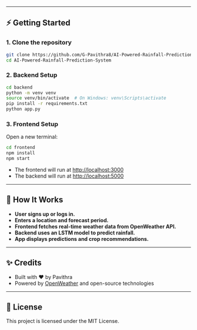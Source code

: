 
---

## ⚡ Getting Started

### 1. Clone the repository

```bash
git clone https://github.com/G-Pavithra8/AI-Powered-Rainfall-Prediction-System.git
cd AI-Powered-Rainfall-Prediction-System
```

### 2. Backend Setup

```bash
cd backend
python -m venv venv
source venv/bin/activate  # On Windows: venv\Scripts\activate
pip install -r requirements.txt
python app.py
```

### 3. Frontend Setup

Open a new terminal:

```bash
cd frontend
npm install
npm start
```

- The frontend will run at [http://localhost:3000](http://localhost:3000)
- The backend will run at [http://localhost:5000](http://localhost:5000)

---


## 🧠 How It Works

- **User signs up or logs in.**
- **Enters a location and forecast period.**
- **Frontend fetches real-time weather data from OpenWeather API.**
- **Backend uses an LSTM model to predict rainfall.**
- **App displays predictions and crop recommendations.**

---

## ✨ Credits

- Built with ❤️ by Pavithra
- Powered by [OpenWeather](https://openweathermap.org/) and open-source technologies

---

## 📄 License

This project is licensed under the MIT License.
